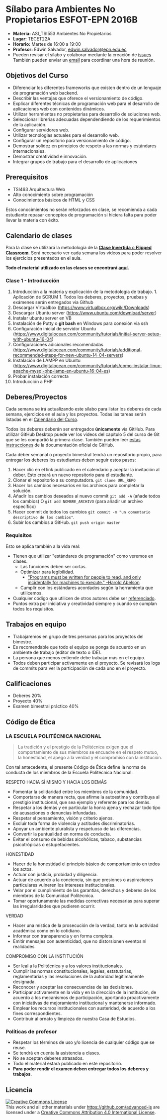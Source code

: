 # Sílabo para Ambientes No Propietarios ESFOT-EPN 2016B

* **Materia:** ASI_TSI553 Ambientes No Propietarios
* **Lugar:** TECET22A
* **Horario:**  Martes de 16:00 a 19:00
* **Profesor:** Edwin Salvador, [edwin.salvador@epn.edu.ec](mailto:edwin.salvador@epn.edu.ec)
* Pueden revisar el sílabo y colaborar mediante la creación de [issues](https://github.com/EPN-ANP-2016B/silabo/issues)
También pueden enviar un [email](mailto:edwin.salvador@epn.edu.ec) para coordinar una hora de reunión.

## Objetivos del Curso

* Diferenciar los diferentes frameworks que existen dentro de un lenguaje de programación web backend.
* Describir las ventajas que oferece el versionamiento de código.
* Explicar diferentes técnicas de programación web para el desarrollo de aplicaciones web con contenidos dinámicos.
* Utilizar herramientas no propietarias para desarrollo de soluciones web.
* Seleccionar librerias adecuadas dependendiendo de los requerimientos de la aplicación.
* Configurar servidores web.
* Utilizar tecnologias actuales para el desarrollo web.
* Configurar un repositorio para versionamiento de código.
* Demostrar solidez en principios de respeto a las normas y estándares internacionales.
* Demostrar creatividad e innovación.
* Integrar grupos de trabajo para el desarrollo de aplicaciones 

## Prerequisitos

* TSI463 Arquitectura Web
* Alto conocimiento sobre programación 
* Conocimientos básicos de HTML y CSS

Estos conocimientos no serán reforzados en clase, se recomienda a cada estudiante repasar conceptos de programación si hiciera falta para poder llevar la materia con éxito.

## Calendario de clases

Para la clase se utilizará la metodología de la [**Clase Invertida** o **Flipped Classroom**](https://www.youtube.com/watch?v=ePOnn0H9GMY). Será necesario ver cada semana los videos para poder resolver los ejercicios presentados en el aula.

**Todo el material utilizado en las clases se encontrará [aquí](https://github.com/EPN-ANP-2016A).**

### Clase 1 - Introducción
  1. Introducción a la materia y explicación de la metodología de trabajo.
    1. Aplicación de SCRUM
    1. Todos los deberes, proyectos, pruebas y exámenes serán entregados via Github
  1. Descargar Virtualbox (https://www.virtualbox.org/wiki/Downloads)
  1. Descargar Ubuntu server (https://www.ubuntu.com/download/server)
  1. Instalar ubuntu server en VB
  1. Instalación de Putty o **git bash** en Windows para conexión via ssh
  1. Configuración inicial de servidor Ubuntu (https://www.digitalocean.com/community/tutorials/initial-server-setup-with-ubuntu-16-04)
  1. Configuraciones adicionales recomendadas (https://www.digitalocean.com/community/tutorials/additional-recommended-steps-for-new-ubuntu-14-04-servers)
  1. Instalación de LAMPP en Ubuntu (https://www.digitalocean.com/community/tutorials/como-instalar-linux-apache-mysql-php-lamp-en-ubuntu-16-04-es)
  1. Probar instalación correcta
  1. Introducción a PHP


<!-- ### Clase 2 - Fundamentos de PHP (25/10/2016)

  * **Prerequisitos para esta clase** (Estas tareas las deben completar en casa antes de la clase)
    * Git - hasta el Capítulo 4 (60 min aprox) - Si desean aprender la interfaz gráfica de Github pueden ver el Capítulo 5.
    * Fundamentos de PHP Capítulo 01 (45 min aprox) **Entregar los ejercicios realizados en los videos**
    * **Ejercicios:** Acceder a [Fundamentos de PHP 01](https://classroom.github.com/assignment-invitations/320bdb0bded1c98d1957e4d69ea3e92c)

  * **Actividades en el aula**
    * Resolución de dudas de instalación de XAMPP.
    * Revisar conceptos y ejercicios básicos de PHP.
      * PHP y HTML, Comentarios y documentación, tipos de variables, strings con "" y '', arreglos (indices asociativos), arreglos multidimensionales, obtener los datos de formularios (POST vs GET), controles de flujo y condicionales (if, for, while), funciones, include vs require vs include_once vs require_once.
    * Realizar ejercicios complementarios sobre fundamentos de PHP. **Ejercicios**: [aquí](https://classroom.github.com/assignment-invitations/d372f10f411975b4b1f8de1f5aa7b0bb)
    * Conformación grupos de trabajo.
    * Lluvia de ideas sobre los temas de proyectos para el primer bimestre. Deben ser sistemas web, algo de administración de usuarios o clientes, inventarios, etc.

### Clase 3 - PHP y BDD

  * **Prerequisitos para esta clase** (Estas tareas las deben completar en casa antes de la clase)
    * Fundamentos de PHP Capítulos 02 y 03. **Entregar los ejercicios realizados en los videos**
    * **Ejercicios:** Aceptar invitación a [Clase 3 Prerequisitos](https://classroom.github.com/assignment-invitations/a1aa60b2629f115327212fa98344b815)


### Clase 4 - Cofiguración de servidor y dominio (01/11/2016)
 * Registro de un servidor gratuito con onesite.co
 * Registro de un dominio .me gratuito con nc.me  

### Clase 5 - PHP y MySQL (08/11/2016)
 * **Prerequisitos para esta clase** (Estas tareas las deben completar en casa antes de la clase)
  * Configurar el hosting y el dominio en onesite.co y nc.me
  
  * **Actividades en el aula**  
    * Trabajar con [este](https://classroom.github.com/assignment-invitations/cc55916bd04bb4118e41602b487769a9) repositorio
    * Definición de grupos y proyectos de trabajo
     * Grupo 1 (PromoEmpresas)
       * Carlos 
       * Angelo
       * Alejo
       * Tatiana
      * Grupo 2 (Registro de personas desaparecidas)
       * Jhonatan
       * Jessica Chicaiza
       * Betsy
       * Pilar
      * Grupo 3 (Sistemas de aulas Virtuales)
       * Robert
       * Diego
       * Mafe
       * Josselyn
      * Grupo 4 (Sistema de tutorias)
       * Cristina
       * Fernando
       * Jessica Loachamin
       * Xavier

### Clase 6 - PHP: seguridades, consola, envío de correos (15/11/2016)

  * **Prerequisitos para esta clase** (Estas tareas las deben completar en casa antes de la clase)
    * Fundamentos de PHP Capítulos 04. **Entregar los ejercicios realizados en los videos**
    * **Ejercicios:** Aceptar invitación [aquí](https://classroom.github.com/assignment-invitations/5d9d6bd791bfb8f60bdd8540297a2270)
    * Elaborar el documneto de definición del sistema en el que trabajarán durante el semestre y elaborar el diseño de la BDD hasta el 22/11/2016.

    * **Cada grupo debe aceptar la invitación para el [proyecto](https://classroom.github.com/group-assignment-invitations/2f56e308159147ba39ee77c2944c085e)** si el grupo que le corresponde ya está creado, deben unirse a ese grupo, caso contrario deben crear el grupo con el número que les corresponde en la lista de arriba.

  * **Actividades en el aula**
    * [Ejercicios](https://classroom.github.com/assignment-invitations/9987c18dc2ad31871c107c9218fad4a2)

### Clase 07 - Ejercicio PHP - Revisión BDD (22/11/2016)

  * **Prerequisitos para esta clase** (Estas tareas las deben completar en casa antes de la clase)
      * Presentar los diseños de base de datos de sus sistemas.

### Clase 08 - Introducción a Symfony, Bundles y Enrutamientos (29/11/2016)

  * **Prerequisitos para esta clase** (Estas tareas las deben completar en casa antes de la clase)
    * Presentar los diseños de base de datos de sus sistemas.
    * Symfony Capítulos 1, 2, 3 y 4
    * **Ejercicios:** Seguir los ejercicios explicados en los videos y subirlos [aquí](https://classroom.github.com/assignment-invitations/bf49d0ca8c48f3ed19d1590369629e6e).

  * **Actividades en el aula**  
    * Aprender a crear y almacenar un proyecto en Git. (composer, .gitignore). [Explicación](http://symfony.com/doc/current/setup/new_project_git.html)
     * INSTALAR UNA APLICACION DE SYMFONY YA EXISTENTE usando git
      * no subir al repo archivos como el parametes.yml y carpetas como vendor/, cache, logs
      * git clone ....
      * cd my_symfony
      * composer install
    * Aplicar lo aprendido en los videos para su propio proyecto. (Instalar, Bundles, controladores y rutas)
      * [Instalación](http://symfony.com/doc/current/setup.html)
      * [Bundles](http://symfony.com/doc/current/bundles.html)
      * [Controladores](http://symfony.com/doc/current/controller.html)
      * [Rutas](http://symfony.com/doc/current/routing.html)
      * [Best practices](http://symfony.com/doc/current/best_practices/index.html)

### Clase 09 - Symfony, Doctrine y Twig (06/12/2016)

  * **Prerequisitos para esta clase** (Estas tareas las deben completar en casa antes de la clase)
    * Symfony Capítulos 5 y 6
    * **Ejercicios:** Seguir los ejercicios explicados en los videos y subirlos [aquí]().
 -->
<!--
  * **Actividades en el aula**  
    * [Generación de entidades](http://symfony.com/doc/current/book/doctrine.html)
    * [Manejo de relaciones entre entidades](http://symfony.com/doc/current/book/doctrine.html#entity-relationships-associations)
    * [Generación de entidades a partir de una BDD](http://symfony.com/doc/current/cookbook/doctrine/reverse_engineering.html)
    * [Realizar consultas complejas](http://symfony.com/doc/current/book/doctrine.html#querying-for-objects-with-dql)
    * Aplicar lo aprendido en sus proyectos
      * Crear entidades
      * Crear la BDD
      * Crear acciones en el controlador para: ingresar, consultar, mostrar lista, modificar, eliminar. Por ahora los datos se recibirá por parámetros en la ruta. La siguiente semana veremos la creación de formularios para manejar los registros.
-->


<!-- ### Clase 10 - Examen (13/12/2016)
  * Link al examen: [Aquí](https://classroom.github.com/assignment-invitations/fdb58f85893b2df0fc5d2823b01ce973)
  * Presentaciones de trabajos

### Clase 15 - Examen (07/02/2017)
  * Link al examen: [Aquí](https://classroom.github.com/assignment-invitations/e78f73acb5b6a8cecf72b59eb0a98456)
 -->
<!--
### Clase 9 - Introducción a Ruby

  * **Actividades en el aula**
    * Instalación de Ubuntu 14.04 LTS  
    * Instalación de Ruby en Ubuntu Desktop
        * **Leer cuidadosamente las instrucciones de instalación**
        * Instalar [rbenv](http://rbenv.org/)
        * Instalar ruby-build (detalles en el paso 5 de la instalación de rbenv)

### Clase 10 - Introducción a Ruby

  * **Prerequisitos para esta clase** (Estas tareas las deben completar en casa antes de la clase)
    * Curso de Ruby Básico Capítulos 1, 2, 3, 4

  * **Actividades en el aula**
    * Realizar los ejercicios que se encuentran en este [link](https://classroom.github.com/assignment-invitations/1cc9aec661570bd438d451b0dbb697fe).
      * saluda.rb
      * minutos.rb
      * max_med_min.rb
      * par_impar.rb
      * primos.rb
      * fibonacci.rb
      * piramides.rb

### Clase 11 - Objetos en Ruby

  * **Prerequisitos para esta clase** (Estas tareas las deben completar en casa antes de la clase)
    * Curso de Ruby Básico Capítulos 5, 6, 7

  * **Actividades en el aula**
    * Realizar el siguiente ejercicio utilizando clases: [link](https://classroom.github.com/assignment-invitations/2718cf29d813f9272661071081f0e27c)

### Clase 12 - Ruby Avanzado (05/07/2016)

  * **Prerequisitos para esta clase** (Estas tareas las deben completar en casa antes de la clase)
    * Curso de Ruby Avanzado Capítulos 1, 2, 3, 4, 5
    * Subir el ejercicio de Ruby Orientado a Objetos hasta este día.

  * **Actividades en el aula**
    * :warning: No hay clases por las tutorias para exámenes específicos :warning:

### Clase 13 - Intro a Ruby On Rails (12/07/2016)

  * **Prerequisitos para esta clase** (Estas tareas las deben completar en casa antes de la clase)
    * Curso de Ruby On Rails capitulos 1, 2, 3 y 4
    * Subir los ejercicios que se realizan en los videos [aquí](https://classroom.github.com/assignment-invitations/5078c8a78e1dfe8b1471ac334a3fda49)

  * **Actividades en el aula**
    * Trabajar en el siguiente ejercicio: clic [aquí](https://classroom.github.com/assignment-invitations/6f04ab5e5f678cbf255773b028a40fff) 

### Clase 14 - Ruby On Rails
  * **Prerequisitos para esta clase** (Estas tareas las deben completar en casa antes de la clase)
    * Curso de Ruby On Rails capitulos 5, 6 y 7
    * Subir los ejercicios que se realizan en los videos [aquí](https://classroom.github.com/assignment-invitations/a21685099c64d9c34aac0d8d82b9dc62)

  * **Actividades en el aula**
    * Trabajar en sus proyectos aplicando Ruby On Rails
      * Instalación
      * Controladores
      * Rutas
      * Formularios
      * Vistas
        * HAML o SLIM
        * SASS o SCSS -->
      


## Deberes/Proyectos

Cada semana se irá actualizando este sílabo para listar los deberes de cada semana, ejercicios en el aula y los proyectos.
Todas las tareas serán listadas en el [Calendario del Curso](#calendario).

Todos los deberes deberán ser entregados **únicamente** vía GitHub. Para utilizar GitHub Desktop puede ver los videos del capítulo 5 del curso de Git que se les compartió la primera clase. También pueden leer [estas instrucciones](https://help.github.com/desktop/guides/contributing/) de la documentación oficial de GitHub.

Cada deber semanal o proyecto bimestral tendrá un repositorio propio, para entregar los deberes los estudiantes deben seguir estos pasos:

1. Hacer clic en el link publicado en el calendario y aceptar la invitación al deber. Esto creará un nuevo repositorio para el estudiante.
1. Clonar el repositorio a su computadora.  `git clone URL_REPO`
1. Hacer los cambios necesarios en los archivos para completar la solución.
1. Añadir los cambios deseados al nuevo commit `git add -A` (añade todos los cambios) O `git add NOMBRE_ARCHIVO` (para añadir un archivo específico)
1. Hacer commit de todos los cambios `git commit -m "un comentario descriptivo de los cambios"`.
1. Subir los cambios a GitHub. `git push origin master`

### Requisitos

Esto se aplica también a la vida real:

* Tienen que utilizar "estándares de programación" como veremos en clases.
    * Las funciones deben ser cortas.
    * Optimizar para legibilidad.
        * ["Programs must be written for people to read, and only incidentally for machines to execute." -Harold Abelson](https://www.goodreads.com/quotes/9168-programs-must-be-written-for-people-to-read-and-only)
    * Cumplir con los estándares acordados según la herramienta que utilicemos.
* Cualquier código que utilicen de otros autores debe ser [referenciado](https://github.com/EPN-ANP-2016B/silabo#codigo-de-etica).
* Puntos extra por iniciativa y creatividad siempre y cuando se cumplan todos los requisitos.

## Trabajos en equipo

* Trabajaremos en grupo de tres personas para los proyectos del bimestre.
* Es recomendable que todo el equipo se ponga de acuerdo en un ambiente de trabajo (editor de texto o IDE).
* La persona que menos entiende debe trabajar más en el equipo.
* Todos deben participar activamente en el proyecto. Se revisará los logs de commits para ver la participación de cada uno en el proyecto.

## Calificaciones

* Deberes                               20%
* Proyecto                               40%
* Examen bimestral práctico  40%

## Código de Ética

### LA ESCUELA POLITÉCNICA NACIONAL

> La tradición y el prestigio de la Politécnica exigen que el comportamiento de sus miembros se encuadre en el respeto mutuo, la honestidad, el apego a la verdad y el compromiso con la institución.

Con tal antecedente, el presente Código de Ética define la norma de conducta de los miembros de la Escuela Politécnica Nacional:

RESPETO HACIA SÍ MISMO Y HACIA LOS DEMÁS
* Fomentar la solidaridad entre los miembros de la comunidad.
* Comportarse de manera recta, que afirme la autoestima y contribuya al prestigio institucional, que sea ejemplo y referente para los demás.
* Respetar a los demás y en particular la honra ajena y rechazar todo tipo de acusaciones o denuncias infundadas.
* Respetar el pensamiento, visión y criterio ajenos.
* Excluir toda forma de violencia y actitudes discriminatorias.
* Apoyar un ambiente pluralista y respetuoso de las diferencias.
* Convertir la puntualidad en norma de conducta.
* Evitar el consumo de bebidas alcohólicas, tabaco, substancias psicotrópicas o estupefacientes.

HONESTIDAD
* Hacer de la honestidad el principio básico de comportamiento en todos los actos.
* Actuar con justicia, probidad y diligencia.
* Actuar de acuerdo a la conciencia, sin que presiones o aspiraciones particulares vulneren los intereses institucionales.
* Velar por el cumplimiento de las garantías, derechos y deberes de los miembros de la Comunidad Politécnica.
* Tomar oportunamente las medidas correctivas necesarias para superar las irregularidades que pudieren ocurrir.

VERDAD
* Hacer una mística de la prosecución de la verdad, tanto en la actividad académica como en lo cotidiano.
* Informar con transparencia y en forma completa.
* Emitir mensajes con autenticidad, que no distorsionen eventos ni realidades.

COMPROMISO CON LA INSTITUCIÓN
* Ser leal a la Politécnica y a los valores institucionales.
* Cumplir las normas constitucionales, legales, estatutarias, reglamentarias y las resoluciones de la autoridad legítimamente designada.
* Reconocer y aceptar las consecuencias de las decisiones.
* Participar activamente en la vida y en la dirección de la institución, de acuerdo a los mecanismos de participación, aportando proactivamente con iniciativas de mejoramiento institucional y mantenerse informado.
* Emplear los recursos institucionales con austeridad, de acuerdo a los fines correspondientes.
* Contribuir al ornato y limpieza de nuestra Casa de Estudios. 

### Políticas de profesor

* Respetar los términos de uso y/o licencia de cualquier código que se reuse.
* Se tendrá en cuenta la asistencia a clases.
* No se aceptan deberes atrasados.
* Todo el material estará publicado en este repositorio.
* **Para poder rendir el examen deben entregar todos los deberes y trabajos**.

## Licencia

<a rel="license" href="http://creativecommons.org/licenses/by/4.0/"><img alt="Creative Commons License" style="border-width:0" src="https://i.creativecommons.org/l/by/4.0/88x31.png" /></a><br />This <span xmlns:dct="http://purl.org/dc/terms/" href="http://purl.org/dc/dcmitype/Text" rel="dct:type">work</span> and all other materials under https://github.com/advanced-js are licensed under a <a rel="license" href="http://creativecommons.org/licenses/by/4.0/">Creative Commons Attribution 4.0 International License</a>.
